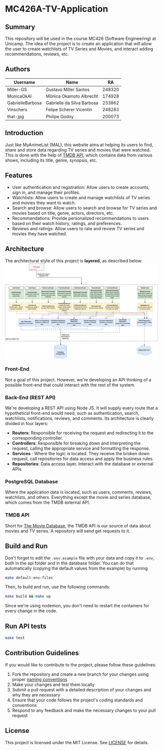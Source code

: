 # MC426A-TV-Application

## Summary

This repository will be used in the course MC426 (Software Engineering) at Unicamp. The idea of the project is to create an application that will allow the user to create watchlists of TV Series and Movies, and interact adding recommendations, reviews, etc.

## Authors

| Username         | Name                       | RA     |
| ---------------- | -------------------------- | ------ |
| Miller-GS        | Gustavo Miller Santos      | 248320 |
| MonicaOkAl       | Mônica Okamoto Albrecht    | 174928 |
| GabrielleBarbosa | Gabrielle da Silva Barbosa | 233862 |
| Vinschers        | Felipe Scherer Vicentin    | 248283 |
| that-jpg         | Philipe Godoy              | 200073 |

## Introduction

Just like MyAnimeList (MAL), this website aims at helping its users to find, share and store data regarding TV series and movies that were watched.
This is done with the help of [TMDB API](https://www.themoviedb.org/documentation/api), which contains data from various shows, including its title, genre, synopsis, etc.

## Features

-   User authentication and registration: Allow users to create accounts, sign in, and manage their profiles.
-   Watchlists: Allow users to create and manage watchlists of TV series and movies they want to watch.
-   Search and browse: Allow users to search and browse for TV series and movies based on title, genre, actors, directors, etc.
-   Recommendations: Provide personalized recommendations to users based on their watch history, ratings, and preferences.
-   Reviews and ratings: Allow users to rate and review TV series and movies they have watched.

## Architecture

The architectural style of this project is **layered**, as described below:
![Level 3 of the C4 architecture diagram, showing the layers of the project](./docs/images/architecture_c4.png)

### Front-End

Not a goal of this project. However, we're developing an API thinking of a possible front-end that could interact with the rest of the system.

### Back-End (REST API)

We're developing a REST API using Node JS. It will supply every route that a hypothetical front-end would need, such as authentication,
search, watchlists, notifications, reviews, and comments. Its architecture is clearly divided in four layers:

-   **Routers**: Responsible for receiving the request and redirecting it to the corresponding controller.
-   **Controllers**: Responsible for breaking down and interpreting the request, calling the appropriate service and formatting the response.
-   **Services** : Where the logic is located. They receive the broken down request, call repositories for data access and apply the business rules.
-   **Repositories**: Data access layer. Interact with the database or external APIs.

### PostgreSQL Database

Where the application data is located, such as users, comments, reviews, watchlists, and others. Everything except the movie and series database,
which comes from the TMDB external API.

### TMDB API

Short for [The Movie Database](https://www.themoviedb.org/documentation/api), the TMDB API is our source of data about movies and TV series. A repository
will send get requests to it.

## Build and Run

Don't forget to edit the `.env.example` file with your data and copy it to `.env`, both in the api folder and in the database folder.
You can do that automatically (copying the default values from the example) by running

```sh
make default-env-files
```

Then, to build and run, use the following commands:

```sh
make build && make up
```

Since we're using nodemon, you don't need to restart the containers for every change in the code.

## Run API tests

```sh
make test
```

## Contribution Guidelines

If you would like to contribute to the project, please follow these guidelines:

1. Fork the repository and create a new branch for your changes using proper [naming conventions](https://gist.github.com/seunggabi/87f8c722d35cd07deb3f649d45a31082)
2. Make your changes and test them locally
3. Submit a pull request with a detailed description of your changes and why they are necessary
4. Ensure that your code follows the project's coding standards and conventions
5. Respond to any feedback and make the necessary changes to your pull request

## License

This project is licensed under the MIT License. See [LICENSE](https://github.com/Miller-GS/MC426A-TV-Application/blob/main/LICENSE) for details.
